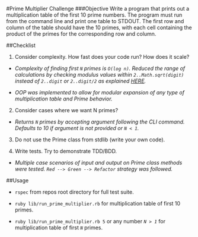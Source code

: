 #Prime Multiplier Challenge
###Objective
Write a program that prints out a multiplication table of the first 10 prime
numbers. The program must run from the command line and print one table to
STDOUT. The first row and column of the table should have the 10 primes, with each cell containing the product of the primes for the corresponding row and column.

##Checklist

1) Consider complexity. How fast does your code run? How does it scale?

- *Complexity of finding first `N` primes is `O(log n)`. Reduced the range of calculations by checking modulus values within `2..Math.sqrt(digit)` instead of `2..digit` or `2..digit/2` as explained [HERE](http://stackoverflow.com/questions/3594345/ruby-determine-if-a-number-is-a-prime/37887596#37887596).*

- *OOP was implemented to allow for modular expansion of any type of multiplication table and Prime behavior.*

2) Consider cases where we want N primes?

- *Returns `N` primes by accepting argument following the CLI command. Defaults to 10 if argument is not provided or `N < 1`.*

3) Do not use the Prime class from stdlib (write your own code).

4) Write tests. Try to demonstrate TDD/BDD.

- *Multiple case scenarios of input and output on Prime class methods were tested. `Red --> Green --> Refactor` strategy was followed.*

##Usage
- `rspec` from repos root directory for full test suite.

-  `ruby lib/run_prime_multiplier.rb` for multiplication table of first 10 primes.

-  `ruby lib/run_prime_multiplier.rb 5` or any number *`N > 1`* for multiplication table of first *`N`* primes.
